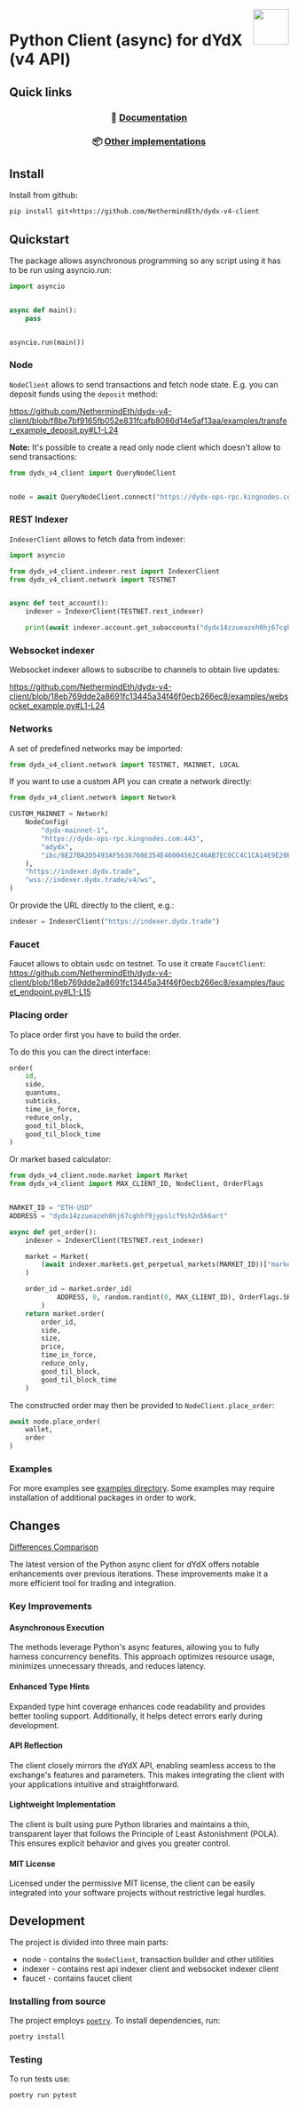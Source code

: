 <img src="https://dydx.exchange/icon.svg" height="64px" align="right" />

# Python Client (async) for dYdX (v4 API)

## Quick links

<div align="center">

### 📘 [Documentation](https://docs.dydx.exchange)
### 📦 [Other implementations](https://github.com/dydxprotocol/v4-clients)

</div>

## Install
Install from github:

```bash
pip install git+https://github.com/NethermindEth/dydx-v4-client
```

## Quickstart
The package allows asynchronous programming so any script using it has to be run using asyncio.run:

```python
import asyncio


async def main():
    pass


asyncio.run(main())
```

### Node
`NodeClient` allows to send transactions and fetch node state. E.g. you can deposit funds using the `deposit` method:

https://github.com/NethermindEth/dydx-v4-client/blob/f8be7bf9165fb052e831fcafb8086d14e5af13aa/examples/transfer_example_deposit.py#L1-L24

**Note:** It's possible to create a read only node client which doesn't allow to send transactions:
```python
from dydx_v4_client import QueryNodeClient


node = await QueryNodeClient.connect("https://dydx-ops-rpc.kingnodes.com:443")
```

### REST Indexer
`IndexerClient` allows to fetch data from indexer:

```python
import asyncio

from dydx_v4_client.indexer.rest import IndexerClient
from dydx_v4_client.network import TESTNET


async def test_account():
    indexer = IndexerClient(TESTNET.rest_indexer)

    print(await indexer.account.get_subaccounts("dydx14zzueazeh0hj67cghhf9jypslcf9sh2n5k6art"))
```

### Websocket indexer
Websocket indexer allows to subscribe to channels to obtain live updates:

https://github.com/NethermindEth/dydx-v4-client/blob/18eb769dde2a8691fc13445a34f46f0ecb266ec8/examples/websocket_example.py#L1-L24

### Networks
A set of predefined networks may be imported:

```python
from dydx_v4_client.network import TESTNET, MAINNET, LOCAL
```

If you want to use a custom API you can create a network directly:
```python
from dydx_v4_client.network import Network

CUSTOM_MAINNET = Network(
    NodeConfig(
        "dydx-mainnet-1",
        "https://dydx-ops-rpc.kingnodes.com:443",
        "adydx",
        "ibc/8E27BA2D5493AF5636760E354E46004562C46AB7EC0CC4C1CA14E9E20E2545B5",
    ),
    "https://indexer.dydx.trade",
    "wss://indexer.dydx.trade/v4/ws",
)
```
Or provide the URL directly to the client, e.g.:
```python
indexer = IndexerClient("https://indexer.dydx.trade")
```
### Faucet
Faucet allows to obtain usdc on testnet. To use it create `FaucetClient`:
https://github.com/NethermindEth/dydx-v4-client/blob/18eb769dde2a8691fc13445a34f46f0ecb266ec8/examples/faucet_endpoint.py#L1-L15

### Placing order
To place order first you have to build the order.

To do this you can the direct interface:
```python
order(
    id,
    side,
    quantums,
    subticks,
    time_in_force,
    reduce_only,
    good_til_block,
    good_til_block_time
)
```

Or market based calculator:
```python
from dydx_v4_client.node.market import Market
from dydx_v4_client import MAX_CLIENT_ID, NodeClient, OrderFlags


MARKET_ID = "ETH-USD"
ADDRESS = "dydx14zzueazeh0hj67cghhf9jypslcf9sh2n5k6art"

async def get_order():
    indexer = IndexerClient(TESTNET.rest_indexer)

    market = Market(
        (await indexer.markets.get_perpetual_markets(MARKET_ID))["markets"][MARKET_ID]
    )

    order_id = market.order_id(
            ADDRESS, 0, random.randint(0, MAX_CLIENT_ID), OrderFlags.SHORT_TERM
        )
    return market.order(
        order_id,
        side,
        size,
        price,
        time_in_force,
        reduce_only,
        good_til_block,
        good_til_block_time
    )
```

The constructed order may then be provided to `NodeClient.place_order`:
```python
await node.place_order(
    wallet,
    order
)
```
### Examples
For more examples see [examples directory](/examples). Some examples may require installation of additional packages in order to work.

## Changes
[Differences Comparison](./DIFF.md)

The latest version of the Python async client for dYdX offers notable enhancements over previous iterations. These improvements make it a more efficient tool for trading and integration.

### Key Improvements

#### Asynchronous Execution

The methods leverage Python's async features, allowing you to fully harness concurrency benefits. This approach optimizes resource usage, minimizes unnecessary threads, and reduces latency.

#### Enhanced Type Hints

Expanded type hint coverage enhances code readability and provides better tooling support. Additionally, it helps detect errors early during development.

#### API Reflection

The client closely mirrors the dYdX API, enabling seamless access to the exchange's features and parameters. This makes integrating the client with your applications intuitive and straightforward.

#### Lightweight Implementation
The client is built using pure Python libraries and maintains a thin, transparent layer that follows the Principle of Least Astonishment (POLA). This ensures explicit behavior and gives you greater control.

#### MIT License
Licensed under the permissive MIT license, the client can be easily integrated into your software projects without restrictive legal hurdles.

## Development
The project is divided into three main parts:
* node - contains the `NodeClient`, transaction builder and other utilities
* indexer - contains rest api indexer client and websocket indexer client
* faucet - contains faucet client

### Installing from source
The project employs [`poetry`](https://python-poetry.org/). To install dependencies, run:

```bash
poetry install
```

### Testing
To run tests use:

```bash
poetry run pytest
```
